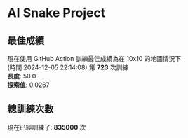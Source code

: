 
# AI Snake Project

## **最佳成績**


























































































































































現在使用 GitHub Action 訓練最佳成績為在 10x10 的地圖情況下  
(時間 2024-12-05 22:14:08) 第 **723** 次訓練  
**長度**: 50.0  
**探索值**: 0.0267





















































































































































































































































































































## 總訓練次數
現在已經訓練了: **835000** 次
